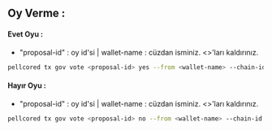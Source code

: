 ## Oy Verme :

#### Evet Oyu : 

- "proposal-id" : oy id'si  |  wallet-name : cüzdan isminiz. <>'ları kaldırınız.


```bash
pellcored tx gov vote <proposal-id> yes --from <wallet-name> --chain-id ignite_186-1 --gas auto --gas-adjustment 1.5 --gas-prices 1000000000apell -y
```

#### Hayır Oyu : 

- "proposal-id" : oy id'si  |  wallet-name : cüzdan isminiz. <>'ları kaldırınız.

```bash
pellcored tx gov vote <proposal-id> no --from <wallet-name> --chain-id ignite_186-1 --gas auto --gas-adjustment 1.5 --gas-prices 1000000000apell -y
```
